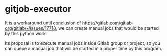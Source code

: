 # gitjob-executor

It is a workaround until conclusion of https://gitlab.com/gitlab-org/gitlab/-/issues/17718, we can create manual jobs that would be started by this python work.

Its proposal is to execute manual jobs inside Gitlab group or project, so you can queue a manual job that will be started in a proper time by this program.